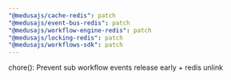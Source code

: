 ```yaml
---
"@medusajs/cache-redis": patch
"@medusajs/event-bus-redis": patch
"@medusajs/workflow-engine-redis": patch
"@medusajs/locking-redis": patch
"@medusajs/workflows-sdk": patch
---
```


chore(): Prevent sub workflow events release early + redis unlink
